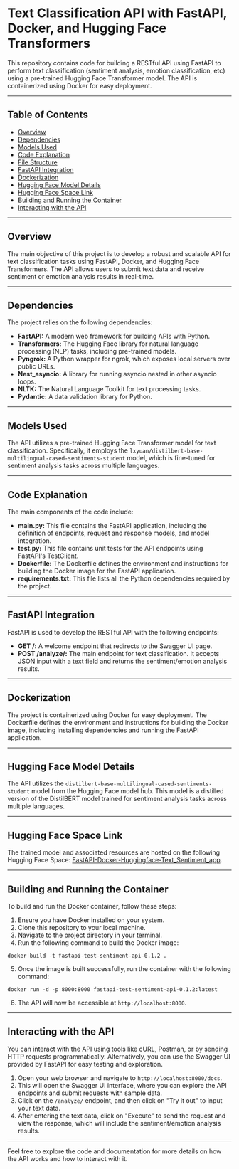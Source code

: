 # Text Classification API with FastAPI, Docker, and Hugging Face Transformers

This repository contains code for building a RESTful API using FastAPI to perform text classification (sentiment analysis, emotion classification, etc) using a pre-trained Hugging Face Transformer model. The API is containerized using Docker for easy deployment.

---

## Table of Contents

- [Overview](#overview)
- [Dependencies](#dependencies)
- [Models Used](#models-used)
- [Code Explanation](#code-explanation)
- [File Structure](#file-structure)
- [FastAPI Integration](#fastapi-integration)
- [Dockerization](#dockerization)
- [Hugging Face Model Details](#hugging-face-model-details)
- [Hugging Face Space Link](#hugging-face-space-link)
- [Building and Running the Container](#building-and-running-the-container)
- [Interacting with the API](#interacting-with-the-api)

---

## Overview

The main objective of this project is to develop a robust and scalable API for text classification tasks using FastAPI, Docker, and Hugging Face Transformers. The API allows users to submit text data and receive sentiment or emotion analysis results in real-time.

---

## Dependencies

The project relies on the following dependencies:

- **FastAPI:** A modern web framework for building APIs with Python.
- **Transformers:** The Hugging Face library for natural language processing (NLP) tasks, including pre-trained models.
- **Pyngrok:** A Python wrapper for ngrok, which exposes local servers over public URLs.
- **Nest_asyncio:** A library for running asyncio nested in other asyncio loops.
- **NLTK:** The Natural Language Toolkit for text processing tasks.
- **Pydantic:** A data validation library for Python.

---

## Models Used

The API utilizes a pre-trained Hugging Face Transformer model for text classification. Specifically, it employs the `lxyuan/distilbert-base-multilingual-cased-sentiments-student` model, which is fine-tuned for sentiment analysis tasks across multiple languages.

---

## Code Explanation

The main components of the code include:

- **main.py:** This file contains the FastAPI application, including the definition of endpoints, request and response models, and model integration.
- **test.py:** This file contains unit tests for the API endpoints using FastAPI's TestClient.
- **Dockerfile:** The Dockerfile defines the environment and instructions for building the Docker image for the FastAPI application.
- **requirements.txt:** This file lists all the Python dependencies required by the project.

---

## FastAPI Integration

FastAPI is used to develop the RESTful API with the following endpoints:

- **GET /:** A welcome endpoint that redirects to the Swagger UI page.
- **POST /analyze/:** The main endpoint for text classification. It accepts JSON input with a text field and returns the sentiment/emotion analysis results.

---

## Dockerization

The project is containerized using Docker for easy deployment. The Dockerfile defines the environment and instructions for building the Docker image, including installing dependencies and running the FastAPI application.

---

## Hugging Face Model Details

The API utilizes the `distilbert-base-multilingual-cased-sentiments-student` model from the Hugging Face model hub. This model is a distilled version of the DistilBERT model trained for sentiment analysis tasks across multiple languages.

---

## Hugging Face Space Link

The trained model and associated resources are hosted on the following Hugging Face Space: [FastAPI-Docker-Huggingface-Text_Sentiment_app](https://huggingface.co/spaces/HussainM899/FastAPI-Docker-Huggingface-Text_Sentiment_app).

---

## Building and Running the Container

To build and run the Docker container, follow these steps:

1. Ensure you have Docker installed on your system.
2. Clone this repository to your local machine.
3. Navigate to the project directory in your terminal.
4. Run the following command to build the Docker image:

```
docker build -t fastapi-test-sentiment-api-0.1.2 .
```

5. Once the image is built successfully, run the container with the following command:

```
docker run -d -p 8000:8000 fastapi-test-sentiment-api-0.1.2:latest
```

6. The API will now be accessible at `http://localhost:8000`.

---

## Interacting with the API

You can interact with the API using tools like cURL, Postman, or by sending HTTP requests programmatically. Alternatively, you can use the Swagger UI provided by FastAPI for easy testing and exploration.

1. Open your web browser and navigate to `http://localhost:8000/docs`.
2. This will open the Swagger UI interface, where you can explore the API endpoints and submit requests with sample data.
3. Click on the `/analyze/` endpoint, and then click on "Try it out" to input your text data.
4. After entering the text data, click on "Execute" to send the request and view the response, which will include the sentiment/emotion analysis results.

---

Feel free to explore the code and documentation for more details on how the API works and how to interact with it.



